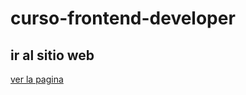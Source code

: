 # curso-frontend-developer
## ir al sitio web 
[ver la pagina](https://jcsoftia.github.io/curso-frontend-developer/)

